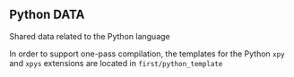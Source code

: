 Python DATA
---------

Shared data related to the Python language

In order to support one-pass compilation, the templates for the Python `xpy` and
`xpys` extensions are located in `first/python_template`
